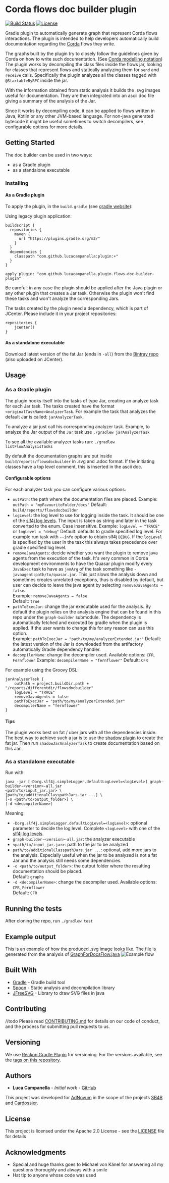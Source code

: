 # Corda flows doc builder plugin

[![Build Status](https://travis-ci.org/lucacampanella/corda-flows-doc-builder.svg?branch=master)](https://travis-ci.org/lucacampanella/corda-flows-doc-builder)
[![License](https://img.shields.io/badge/License-Apache%202.0-blue.svg)](LICENSE)

Gradle plugin to automatically generate graph that represent Corda flows interactions. 
The plugin is intended to help developers automatically build documentation regarding the 
[Corda](https://www.corda.net/) flows they write. 

The graphs built by the plugin try to
closely follow the guidelines given by Corda on how to write such documentation. 
(See [Corda modelling notation](https://solutions.corda.net/corda-modelling-notation/views/views-flow-sequence.html))
The plugin works by decompiling the class files inside the flows jar, looking for
classes that represent flows and statically analyzing them for `send` and `receive` calls. Specifically
the plugin analyzes all the classes tagged with `@StartableByRPC` inside the jar.

With the information obtained from static analysis it builds the .svg images useful for documentation.
 They are then integrated into an ascii doc file giving a summary of the analysis of the Jar.

Since it works by decompiling code, it can be applied to flows written in Java, Kotlin or any other 
JVM-based language. For non-java generated bytecode it might be useful sometimes to switch decompilers, 
see configurable options for more details.

## Getting Started

The doc builder can be used in two ways:
- as a Gradle plugin
- as a standalone executable

### Installing

#### As a Gradle plugin

To apply the plugin, in the `build.gradle` 
(see [gradle website](https://plugins.gradle.org/plugin/com.github.lucacampanella.plugin.flows-doc-builder-plugin)):

Using legacy plugin application:

```
buildscript {
  repositories {
    maven {
      url "https://plugins.gradle.org/m2/"
    }
  }
  dependencies {
    classpath "com.github.lucacampanella:plugin:+"
  }
}

apply plugin: "com.github.lucacampanella.plugin.flows-doc-builder-plugin"
```

Be careful: in any case the plugin should be applied after the Java plugin or any other plugin that creates 
a Jar task. Otherwise the plugin won't find these tasks and won't analyze the corresponding Jars.

The tasks created by the plugin need a dependency, which is part of JCenter. 
Please include it in your project repositories:
```
repositories {
    jcenter()
}
```

#### As a standalone executable
Download latest version of the fat Jar (ends in `-all`) from the [Bintray repo](https://bintray.com/lucacampanella/mvn-release/graph-builder)
 (also uploaded on JCenter).


## Usage

### As a Gradle plugin

The plugin hooks itself into the tasks of type Jar, creating an analyze task for each Jar task. 
The tasks created have the format `<originalTaskName>AnalyzerTask`. For example the task that analyzes
the default Jar is called: `jarAnalyzerTask`. 

To analyze a jar just call his corresponding analyzer task. Example, to analyze the Jar output of the
`Jar` task use `./gradlew jarAnalyzerTask`

To see all the available analyzer tasks run: `./gradlew listFlowAnalysisTasks`

By default the documentation graphs are put inside `build/reports/flowsdocbuilder` in .svg and .adoc format.
If the initiating classes have a top level comment, this is inserted in the ascii doc.

#### Configurable options
For each analyzer task you can configure various options:
- `outPath`: the path where the documentation files are placed. 
Example: `outPath = "myFavouriteFolder/docs"`
Default: `build/reports/flowsdocbuilder`  
- `logLevel`: the log level to use for logging inside the task. It should be one of the 
[slf4j log levels](https://www.slf4j.org/apidocs/org/slf4j/event/Level.html). The input is taken as string and
later in the task converted to the enum. Case insensitive.
Example: `logLevel = "TRACE"` or `logLevel = "debug"`
Default: defaults to gradle specified log level. For example run task with `--info`
option to obtain slf4j `DEBUG`. If the `logLevel` is specified by the user in the task
this always takes precedence over gradle specified log level.
-  `removeJavaAgents`: decide whether you want the plugin to remove java agents from
the execution of the task. It's very common in Corda development environments to have
the Quasar plugin modify every `JavaExec` task to have as `jvmArg` of the task something like
`-javaagent:path/to/quasar.jar`. This just slows the analysis down and sometimes 
creates unrelated exceptions, thus is disabled by default, but user can decide
to leave the java agent by selecting `removeJavaAgents = false`.  
Example: `removeJavaAgents = false`  
Default: `true`
- `pathToExecJar`: change the jar executable used for the analysis. By default the
plugin relies on the analysis engine that can be found in this repo under the `graph-builder`
 submodule. The dependency is automatically fetched and exceuted by gradle when the plugin
 is applied. If the user wants to change this for any reason can use this option.  
 Example: `pathToExecJar = "path/to/my/analyzerExtended.jar"`
 Default: the latest version of the Jar is downloaded from the artifactory automatically 
 Gradle dependency handler.
- `decompilerName`: change the decompiler used. Available options: `CFR`, `Fernflower`
  Example: `decompilerName = "fernflower"`
  Default: `CFR` 

For example using the Groovy DSL:
```
jarAnalyzerTask {
    outPath = project.buildDir.path + "/reports/differentdir/flowsdocbuilder"
    logLevel = "TRACE"
    removeJavaAgents = false
    pathToExecJar = "path/to/my/analyzerExtended.jar"
    decompilerName = "fernflower"
}
```

#### Tips
The plugin works best on fat / uber jars with all the dependencies inside. The best way to achieve such a jar
is to use the [shadow plugin](https://github.com/johnrengelman/shadow) to create the fat jar. Then run
`shadowJarAnalyzerTask` to create documentation based on this Jar.

### As a standalone executable
Run with:
```
java -jar [-Dorg.slf4j.simpleLogger.defaultLogLevel=<logLevel>] graph-builder-<version>-all.jar 
<path/to/input_jar.jar> \
[path/to/additionalClasspathJars.jar ...] \
[-o <path/to/output_folder>] \
[-d <decompilerName>]
```
Meaning:
- `-Dorg.slf4j.simpleLogger.defaultLogLevel=<logLevel>`: optional parameter to decide the 
log level. Complete `<logLevel>` with one of the 
[slf4j log levels](https://www.slf4j.org/apidocs/org/slf4j/event/Level.html).
- `graph-builder-<version>-all.jar`: the analyzer executable 
- `<path/to/input_jar.jar>`: path to the jar to be analyzed
- `path/to/additionalClasspathJars.jar ...`: optional, add more jars to the analysis. Especially
useful when the jar to be analyzed is not a fat Jar and the analysis still needs some dependencies.
- `-o <path/to/output_folder>`: the output folder where the resulting documentation should be placed.  
Default: `graphs`
- `-d <decompilerName>`: change the decompiler used. Available options: `CFR`, `Fernflower`  
Default: `CFR` 

## Running the tests

After cloning the repo, run `./gradlew test`

## Example output
This is an example of how the produced .svg image looks like. The file is generated from the analysis of 
[GraphForDocsFlow.java](graph-builder/src/test/java/com/github/lucacampanella/callgraphflows/staticanalyzer/testclasses/GraphForDocsFlow.java)
![Example flow](resources/com.github.lucacampanella.callgraphflows.staticanalyzer.testclasses.GraphForDocsFlow$Initiator.svg) 

## Built With

* [Gradle](https://gradle.org/) - Gradle build tool
* [Spoon](http://spoon.gforge.inria.fr/) - Static analysis and decompilation library
* [JFreeSVG](http://www.jfree.org/jfreesvg/) - Library to draw SVG files in java

## Contributing

//todo
Please read [CONTRIBUTING.md](CONTRIBUTING.md) for details on our code 
of conduct, and the process for submitting pull requests to us.

## Versioning

We use [Reckon Gradle Plugin](https://github.com/ajoberstar/reckon) for versioning. For the versions available, 
see the [tags on this repository](https://github.com/lucacampanella/corda-flows-doc-builder/tags). 

## Authors

* **Luca Campanella** - *Initial work* - [GitHub](https://github.com/lucacampanella)

<!-- See also the transactionList of [contributors](https://github.com/your/project/contributors) who participated in this project. -->

This project was developed for [AdNovum](https://www.adnovum.ch/) in the scope of the projects
[SB4B](https://www.adnovum.ch/en/company/media/media_releases/2018/adnovum_launches_secure_blockchain_for_business.html) 
and [Cardossier](https://www.adnovum.ch/en/innovation/blockchain_car_dossier.html).

## License

This project is licensed under the Apache 2.0 License - see the [LICENSE](LICENSE) file for details

## Acknowledgments
* Special and huge thanks goes to Michael von Känel for answering all my questions thoroughly and always with a smile
* Hat tip to anyone whose code was used

